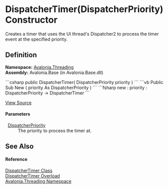 # DispatcherTimer(DispatcherPriority) Constructor


Creates a timer that uses the UI thread's Dispatcher2 to process the timer event at the specified priority.



## Definition
**Namespace:** <a href="N_Avalonia_Threading">Avalonia.Threading</a>  
**Assembly:** Avalonia.Base (in Avalonia.Base.dll)

<Tabs groupId="api-code-preview">
<TabItem value="csharp" label="C#">
```csharp
public DispatcherTimer(
	DispatcherPriority priority
)
```
</TabItem>
<TabItem value="vb" label="VB">
```vb
Public Sub New ( 
	priority As DispatcherPriority
)
```
</TabItem>
<TabItem value="fsharp" label="F#">
```fsharp
new : 
        priority : DispatcherPriority -> DispatcherTimer
```
</TabItem>
</Tabs>



<a href="https://github.com/AvaloniaUI/Avalonia/tree/master/src/Avalonia.Base/Threading/DispatcherTimer.cs#L27" title="View the source code">View Source</a>



#### Parameters
<dl><dt>  <a href="T_Avalonia_Threading_DispatcherPriority">DispatcherPriority</a></dt><dd>The priority to process the timer at.</dd></dl>

## See Also


#### Reference
<a href="T_Avalonia_Threading_DispatcherTimer">DispatcherTimer Class</a>  
<a href="Overload_Avalonia_Threading_DispatcherTimer__ctor">DispatcherTimer Overload</a>  
<a href="N_Avalonia_Threading">Avalonia.Threading Namespace</a>  

